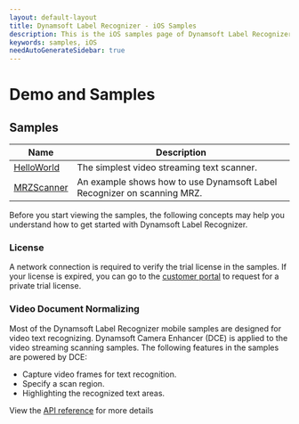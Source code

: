 ```yaml
---
layout: default-layout
title: Dynamsoft Label Recognizer - iOS Samples
description: This is the iOS samples page of Dynamsoft Label Recognizer.
keywords: samples, iOS
needAutoGenerateSidebar: true
---
```


# Demo and Samples

## Samples

| Name | Description |
| ---- | ----------- |
| [HelloWorld](hello-world-sample.md) | The simplest video streaming text  scanner. |
| [MRZScanner](mrz-sample.md) | An example shows how to use Dynamsoft Label Recognizer on scanning MRZ. |

Before you start viewing the samples, the following concepts may help you understand how to get started with Dynamsoft Label Recognizer.

### License

A network connection is required to verify the trial license in the samples. If your license is expired, you can go to the <a href="https://www.dynamsoft.com/customer/license/trialLicense?product=dlr&utm_source=documents" target="_blank">customer portal</a> to request for a private trial license.

### Video Document Normalizing

Most of the Dynamsoft Label Recognizer mobile samples are designed for video text  recognizing. Dynamsoft Camera Enhancer (DCE) is applied to the video streaming scanning samples. The following features in the samples are powered by DCE:

- Capture video frames for text  recognition.
- Specify a scan region.
- Highlighting the recognized text  areas.

View the [API reference](api-reference/camera-enhancer/index.md) for more details
